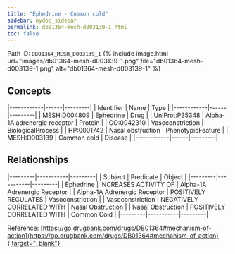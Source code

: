 ```yaml
---
title: "Ephedrine - Common cold"
sidebar: mydoc_sidebar
permalink: db01364-mesh-d003139-1.html
toc: false 
---
```



Path ID: `DB01364_MESH_D003139_1`
{% include image.html url="images/db01364-mesh-d003139-1.png" file="db01364-mesh-d003139-1.png" alt="db01364-mesh-d003139-1" %}

## Concepts

|------------|------|---------|
| Identifier | Name | Type    |
|------------|------|---------|
| MESH:D004809 | Ephedrine | Drug |
| UniProt:P35348 | Alpha-1A adrenergic receptor | Protein |
| GO:0042310 | Vasoconstriction | BiologicalProcess |
| HP:0001742 | Nasal obstruction | PhenotypicFeature |
| MESH:D003139 | Common cold | Disease |
|------------|------|---------|

## Relationships

|---------|-----------|---------|
| Subject | Predicate | Object  |
|---------|-----------|---------|
| Ephedrine | INCREASES ACTIVITY OF | Alpha-1A Adrenergic Receptor |
| Alpha-1A Adrenergic Receptor | POSITIVELY REGULATES | Vasoconstriction |
| Vasoconstriction | NEGATIVELY CORRELATED WITH | Nasal Obstruction |
| Nasal Obstruction | POSITIVELY CORRELATED WITH | Common Cold |
|---------|-----------|---------|

Reference: [https://go.drugbank.com/drugs/DB01364#mechanism-of-action](https://go.drugbank.com/drugs/DB01364#mechanism-of-action){:target="_blank"}